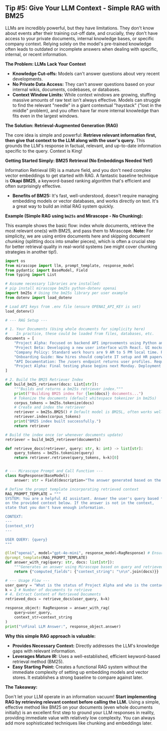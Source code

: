 ## Tip #5: Give Your LLM Context - Simple RAG with BM25

LLMs are incredibly powerful, but they have limitations. They don't know about events after their training cut-off date, and crucially, they don't have access to your private documents, internal knowledge bases, or specific company context. Relying solely on the model's pre-trained knowledge often leads to outdated or incomplete answers when dealing with specific, internal, or recent information.

**The Problem: LLMs Lack Your Context**

* **Knowledge Cut-offs:** Models can't answer questions about very recent developments.
* **No Private Data Access:** They can't answer questions based on your internal wikis, documents, codebases, or databases.
* **Context Window Limits:** While context windows are growing, stuffing massive amounts of raw text isn't always effective. Models can struggle to find the relevant "needle" in a giant contextual "haystack" ("lost in the middle" problem), and you often have far more internal knowledge than fits even in the largest windows.

**The Solution: Retrieval-Augmented Generation (RAG)**

The core idea is simple and powerful: **Retrieve relevant information first, then give that context to the LLM along with the user's query.** This grounds the LLM's response in factual, relevant, and up-to-date information specific to the query. Context is King!

**Getting Started Simply: BM25 Retrieval (No Embeddings Needed Yet!)**

Information Retrieval (IR) is a mature field, and you don't need complex vector embeddings to get started with RAG. A fantastic baseline technique is **Okapi BM25**, a keyword-based ranking algorithm that's efficient and often surprisingly effective.

* **Benefits of BM25:** It's fast, well-understood, doesn't require managing embedding models or vector databases, and works directly on text. It's a great way to build an initial RAG system quickly.

**Example (Simple RAG using `bm25s` and Mirascope - No Chunking):**

This example shows the basic flow: index whole documents, retrieve the most relevant one(s) with BM25, and pass them to Mirascope. **Note:** For simplicity, we are using entire documents here and skipping document *chunking* (splitting docs into smaller pieces), which is often a crucial step for better retrieval quality in real-world systems (we might cover chunking strategies in another tip!).

```python
import os
from mirascope import llm, prompt_template, response_model
from pydantic import BaseModel, Field
from typing import List

# Assume necessary libraries are installed:
# pip install mirascope bm25s python-dotenv openai
import bm25s # Using the bm25s library per user example
from dotenv import load_dotenv

# Load API keys from .env file (ensure OPENAI_API_KEY is set)
load_dotenv()

# --- RAG Setup ---

# 1. Your Documents (Using whole documents for simplicity here)
#    In practice, these could be loaded from files, databases, etc.
documents = [
    "Project Alpha: Focused on backend API improvements using Python and FastAPI. Key contact: alice@example.com. Status: On track.",
    "Project Beta: Developing a new user interface with React. UI mockups due next week. Key contact: bob@example.com. Status: Planning.",
    "Company Policy: Standard work hours are 9 AM to 5 PM local time. Remote work requires manager approval. Dress code is business casual.",
    "Onboarding Guide: New hires should complete IT setup and HR paperwork within the first week. Contact hr@example.com for questions.",
    "API Documentation: The /users endpoint returns user profiles. Requires authentication token. Use GET request.",
    "Project Alpha: Final testing phase begins next Monday. Deployment target is end of month.", # Update for Alpha
]

# 2. Build the BM25 Retriever Index
def build_bm25_retriever(docs: List[str]):
    """Builds and returns a bm25s retriever index."""
    print(f"Building BM25 index for {len(docs)} documents...")
    # Tokenize the documents (default whitespace tokenizer in bm25s)
    corpus_tokens = bm25s.tokenize(docs)
    # Create and index the retriever
    retriever = bm25s.BM25() # Default model is BM25L, often works well
    retriever.index(corpus_tokens)
    print("BM25 index built successfully.")
    return retriever

# Build the index once (or whenever documents update)
retriever = build_bm25_retriever(documents)

def retrieve_docs(retriever, query: str, k: int) -> list[str]:
    query_tokens = bm25s.tokenize(query)
    return retriever.retrieve(query_tokens, k=k)[0]


# --- Mirascope Prompt and Call Function ---
class RagResponse(BaseModel):
    answer: str = Field(description="The answer generated based on the provided context and query.")

# Define the prompt template incorporating retrieved context
RAG_PROMPT_TEMPLATE = """
SYSTEM: You are a helpful AI assistant. Answer the user's query based *only*
on the provided context below. If the answer is not in the context,
state that you don't have enough information.

CONTEXT:
---
{context_str}
---

USER QUERY: {query}
"""

@llm("openai", model="gpt-4o-mini", response_model=RagResponse) # Ensure OPENAI_API_KEY is set
@prompt_template(RAG_PROMPT_TEMPLATE)
def answer_with_rag(query: str, docs: list[str]):
    """Generates an answer using Mirascope based on query and retrieved context."""
    return {"computed_fields": {"context_string": "\n\n".join(docs)}}

# --- Usage Flow ---
user_query = "What is the status of Project Alpha and who is the contact?"
k = 2 # Number of documents to retrieve
# 4. Extract Content of Retrieved Documents
retrieved_docs = retrieve_docs(user_query, k=k)

response_object: RagResponse = answer_with_rag(
    query=user_query,
    context_str=context_string
)
print("\nFinal LLM Answer:", response_object.answer)
```

**Why this simple RAG approach is valuable:**

* **Provides Necessary Context:** Directly addresses the LLM's knowledge gaps with relevant information.
* **Leverages Mature IR:** Uses a well-established, efficient keyword-based retrieval method (BM25).
* **Easy Starting Point:** Creates a functional RAG system without the immediate complexity of setting up embedding models and vector stores. It establishes a strong baseline to compare against later.

**The Takeaway:**

Don't let your LLM operate in an information vacuum! **Start implementing RAG by retrieving relevant context before calling the LLM.** Using a simple, effective method like BM25 on your documents (even whole documents initially) is an excellent first step to ground your LLM responses in reality, providing immediate value with relatively low complexity. You can always add more sophisticated techniques like chunking and embeddings later.